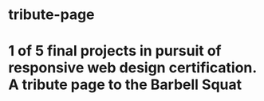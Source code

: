# tribute-page
# 1 of 5 final projects in pursuit of responsive web design certification. A tribute page to the Barbell Squat
